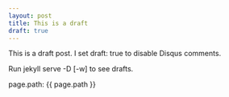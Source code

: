 ```yaml
---
layout: post
title: This is a draft
draft: true
---
```

This is a draft post. I set draft: true to disable Disqus comments.

Run jekyll serve -D [-w] to see drafts.

page.path: {{ page.path }}
